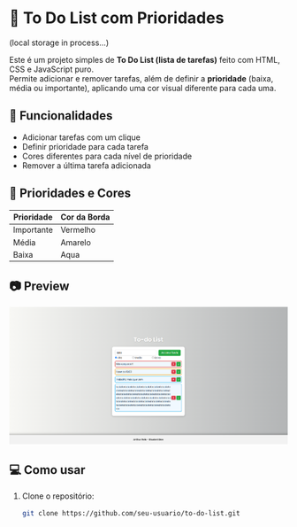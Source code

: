 # 📝 To Do List com Prioridades

(local storage in process...)

Este é um projeto simples de **To Do List (lista de tarefas)** feito com HTML, CSS e JavaScript puro.  
Permite adicionar e remover tarefas, além de definir a **prioridade** (baixa, média ou importante), aplicando uma cor visual diferente para cada uma.

## 🚀 Funcionalidades

- Adicionar tarefas com um clique
- Definir prioridade para cada tarefa
- Cores diferentes para cada nível de prioridade
- Remover a última tarefa adicionada

## 🎨 Prioridades e Cores

| Prioridade  | Cor da Borda  
|-------------|---------------
| Importante  | Vermelho        
| Média       | Amarelo        
| Baixa       | Aqua  

## 📷 Preview

![Preview da To Do List](example.png)

## 💻 Como usar

1. Clone o repositório:
   ```bash
   git clone https://github.com/seu-usuario/to-do-list.git
